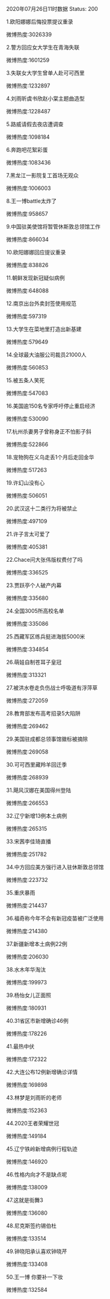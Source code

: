 2020年07月26日11时数据
Status: 200

1.欧阳娜娜后悔投票提议重录

微博热度:3026339

2.警方回应女大学生在青海失联

微博热度:1601259

3.失联女大学生曾单人赴可可西里

微博热度:1232897

4.刘雨昕虞书欣赵小棠主题曲造型

微博热度:1228487

5.路威请假去夜店遭调查

微博热度:1098184

6.奔跑吧花絮彩蛋

微博热度:1083436

7.黑龙江一影院复工首场无观众

微博热度:1006003

8.王一博battle太炸了

微博热度:958657

9.中国驻美使馆将暂管休斯敦总领馆工作

微博热度:866034

10.欧阳娜娜回应提议重录

微博热度:838826

11.朝鲜发现新冠疑似病例

微博热度:648088

12.南京出台外卖封签使用规范

微博热度:597319

13.大学生在菜地里打造出新基建

微博热度:579649

14.全球最大油服公司裁员21000人

微博热度:560853

15.被五条人笑死

微博热度:547083

16.美国逾150名专家呼吁停止重启经济

微博热度:530090

17.杭州杀妻男子曾称身正不怕影子斜

微博热度:522866

18.宠物狗在义乌走丢1个月后走回金华

微博热度:517263

19.许幻山没有心

微博热度:506051

20.武汉这十二类行为将被禁止

微博热度:497109

21.许子言太可爱了

微博热度:405381

22.Chace问大张伟版权费付了吗

微博热度:336525

23.贾跃亭个人破产内幕

微博热度:335680

24.全国3005所高校名单

微博热度:335086

25.西藏军区练兵挺进海拔5000米

微博热度:334854

26.萌娃自制苍耳子皇冠

微博热度:313321

27.被洪水卷走负伤战士呼吸道有浮萍草

微博热度:272059

28.教育部发布高考招录5大陷阱

微博热度:269462

29.美国驻成都总领事馆徽标被摘除

微博热度:269058

30.可可西里藏羚羊回迁季

微博热度:268939

31.飓风汉娜在美国得州登陆

微博热度:266553

32.辽宁新增13例本土病例

微博热度:265315

33.宋茜李佳琦直播

微博热度:251782

34.中方回应美方强行进入驻休斯敦总领馆

微博热度:223732

35.重庆暴雨

微博热度:214437

36.福奇称今年不会有新冠疫苗被广泛使用

微博热度:214380

37.新疆新增本土病例22例

微博热度:206030

38.水木年华淘汰

微博热度:199973

39.杨怡女儿正面照

微博热度:180931

40.31省区市新增确诊46例

微博热度:178226

41.最热中伏

微博热度:172322

42.大连公布12例新增确诊详情

微博热度:169898

43.林梦是刘雨昕的老师

微博热度:152363

44.2020王者荣耀世冠

微博热度:149184

45.辽宁铁岭新增病例行程轨迹

微博热度:146920

46.性格内向才不是缺点呢

微博热度:138009

47.这就是街舞3

微博热度:136080

48.尼克斯签约锡伯杜

微博热度:133514

49.钟晓阳承认喜欢钟晓芹

微博热度:133408

50.王一博 你要补一下妆

微博热度:132584

